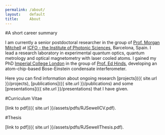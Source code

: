 ```yaml
---
permalink: /about/
layout:    default
title:     About
---
```


#A short career summary

I am currently a senior postdoctoral researcher in the group of [Prof. Morgan Mitchell](htttp://www.mitchellgroup.icfo.es) at [ICFO - the Institute of Photonic Sciences](http://www.icfo.es), Barcelona, Spain. I lead a research laboratory in experimental quantum optics, quantum metrology and optical magnetometry with laser cooled atoms. I gained my PhD [Imperial College London](http://www3.imperial.ac.uk) in the group of [Prof. Ed Hinds](http://www3.imperial.ac.uk/ccm/), developing an atom-chip-based Bose-Einstein condensate interferometer. 

Here you can find information about ongoing research [projects]({{ site.url }}/projects), [publications]({{ site.url }}/publications) and some [presentations]({{ site.url }}/presentations) that I have given.


#Curriculum Vitae

[link to pdf]({{ site.url }}/assets/pdfs/RJSewellCV.pdf).

#Thesis

[link to pdf]({{ site.url }}/assets/pdfs/RJSewellThesis.pdf).